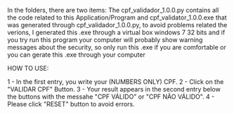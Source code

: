In the folders, there are two items: The cpf_validador_1.0.0.py contains all the code related to this Application/Program and cpf_validator_1.0.0.exe that was 
generated through cpf_validador_1.0.0.py, to avoid problems related the verions, I generated this .exe through a virtual box windows 7 32 bits and if
you try run this program your computer will probably show warning messages about the security, so only run this .exe if you are comfortable or you can 
gerate this .exe through your computer

HOW TO USE:

1 - In the first entry, you write your (NUMBERS ONLY) CPF.
2 - Click on the "VALIDAR CPF" Button.
3 - Your result appears in the second entry below the buttons with the messahe "CPF VÁLIDO" or "CPF NÃO VÁLIDO".
4 - Please click "RESET" button to avoid errors.
